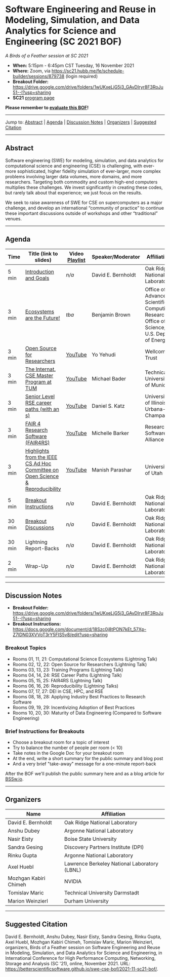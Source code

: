 # Software Engineering and Reuse in Modeling, Simulation, and Data Analytics for Science and Engineering (SC 2021 BOF)

<!-- Before the event -->
*A Birds of a Feather session at SC 2021*

* **When:** 5:15pm - 6:45pm CST Tuesday, 16 November 2021
* **Where:** Zoom, via <https://sc21.hubb.me/fe/schedule-builder/sessions/879738> (login required)
* **Breakout Folder:** <https://drive.google.com/drive/folders/1wUKxeLjG5j3_GAvDIryr8F3RoJu51--I?usp=sharing>
* **SC21** [program page](https://sc21.supercomputing.org/presentation/?id=bof157&sess=sess399)

**Please remember to [evaluate this BOF](https://submissions.supercomputing.org/?page=SessionEval&new_year=sc21&id=sess399)!**

<!-- After the event
*A Birds of a Feather session at SC 2021, on Tuesday, 16 November 2021*
-->

---

Jump to: [Abstract](#abstract) \| [Agenda](#agenda) \| [Discussion Notes](#discussion-notes) \| [Organizers](#organizers) \|  [Suggested Citation](#suggested-citation)

---

## Abstract

Software engineering (SWE) for modeling, simulation, and data analytics for computational science and engineering (CSE) is challenging, with ever-more sophisticated, higher fidelity simulation of ever-larger, more complex problems involving larger data volumes, more domains, and more researchers. Targeting both commodity and custom high-end computers multiplies these challenges. We invest significantly in creating these codes, but rarely talk about that experience; we just focus on the results.

We seek to raise awareness of SWE for CSE on supercomputers as a major challenge, and develop an international “community of practice” to continue these important discussions outside of workshops and other “traditional” venues.

---

## Agenda

<!-- **Subject to change.** -->

Time | Title (link to slides) | Video [Playlist](https://youtube.com/playlist?list=PLuWzStas9iWFwb6g8bhHflnehowiBOmjS) | Speaker/Moderator | Affiliation
-----|------------------------|-------|-------------------|------------
5 min | [Introduction and Goals](00-bernholdt-intro.pdf) | *n/a* | David E. Bernholdt | Oak Ridge National Laboratory
3 min | [Ecosystems are the Future!](01-brown-ecosystems.pdf) | *tba* | Benjamin Brown | Office of Advanced Scientific Computing Research, Office of Science, U.S. Dept. of Energy
3 min | [Open Source for Researchers](https://doi.org/10.5281/zenodo.5655022) | [YouTube](https://www.youtube.com/watch?v=j1nU5jJyVgs) | Yo Yehudi | Wellcome Trust
3 min | [The Internat. CSE Master Program at TUM](03-bader-masterprogram.pdf) | [YouTube](https://youtu.be/YAhBTfav_jE) | Michael Bader | Technical University of Munich
3 min | [Senior Level RSE career paths (with an s)](04-katz-seniorrse.pdf) | [YouTube](https://youtu.be/h4JAgf0KdAY) | Daniel S. Katz | University of Illinois at Urbana-Champaign
3 min | [FAIR 4 Research Software (FAIR4RS)](05-barker-fair4rs.pdf) | [YouTube](https://youtu.be/NxmLC-y4YfQ) | Michelle Barker | Research Software Alliance
3 min | [Highlights from the IEEE CS Ad Hoc Committee on Open Science & Reproducibility](06-parashar-openscience.pdf) | [YouTube](https://youtu.be/dqewfSzKhh0) | Manish Parashar | University of Utah
5 min | [Breakout Instructions](07-breakout-instructions.pdf) | *n/a* | David E. Bernholdt | Oak Ridge National Laboratory
30 min | [Breakout Discussions](#discussion-notes) | *n/a* | David E. Bernholdt | Oak Ridge National Laboratory
30 min | Lightning Report-Backs | *n/a* | David E. Bernholdt | Oak Ridge National Laboratory
2 min | Wrap-Up | *n/a* | David E. Bernholdt | Oak Ridge National Laboratory

---
<!-- Before the event -->
## Discussion Notes

* **Breakout Folder:** <https://drive.google.com/drive/folders/1wUKxeLjG5j3_GAvDIryr8F3RoJu51--I?usp=sharing>
* **Breakout Instructions:** <https://docs.google.com/document/d/18Szc0j8tPON7kEt_57Xp-Z7lDN03XVVoT3rY5FIS5v8/edit?usp=sharing>

### Breakout Topics

* Rooms 01, 11, 21: Computational Science Ecosystems (Lightning Talk)
* Rooms 02, 12, 22: Open Source for Researchers (Lightning Talk)
* Rooms 03, 13, 23: Training Programs (Lightning Talk)
* Rooms 04, 14, 24: RSE Career Paths (Lightning Talk)
* Rooms 05, 15, 25: FAIR4RS (Lightning Talk)
* Rooms 06, 16, 26: Reproducibility (Lightning Talks)
* Rooms 07, 17, 27: DEI in CSE, HPC, and RSE
* Rooms 08, 18, 28: Applying Industry Best Practices to Research Software
* Rooms 09, 19, 29: Incentivizing Adoption of Best Practices
* Rooms 10, 20, 30: Maturity of Data Engineering (Compared to Software Engineering)

### Brief Instructions for Breakouts

* Choose a breakout room for a topic of interest
* Try to balance the number of people per room (< 10)
* Take notes in the Google Doc for your breakout room
* At the end, write a short summary for the public summary and blog post
* And a very brief "take-away" message for a one-minute report-back

After the BOF we'll publish the public summary here and as a blog article for [BSSw.io](https://bssw.io).

<!-- After the event 
## [Discussion Notes](bof-notes.md)
-->

---
## Organizers

Name | Affiliation
-----|------------
David E. Bernholdt | Oak Ridge National Laboratory
Anshu Dubey | Argonne National Laboratory
Nasir Eisty | Boise State University
Sandra Gesing | Discovery Partners Institute (DPI)
Rinku Gupta | Argonne National Laboratory
Axel Huebl | Lawrence Berkeley National Laboratory (LBNL)
Mozhgan Kabiri Chimeh | NVIDIA
Tomislav Maric | Technical University Darmstadt
Marion Weinzierl | Durham University

---
## Suggested Citation

David E. Bernholdt,
Anshu Dubey,
Nasir Eisty,
Sandra Gesing,
Rinku Gupta,
Axel Huebl,
Mozhgan Kabiri Chimeh,
Tomislav Maric,
Marion Weinzierl,
organizers, Birds of a Feather session on
Software Engineering and Reuse in Modeling, Simulation, and Data
Analytics for Science and Engineering, in International Conference for
High Performance Computing, Networking, Storage and Analysis (SC '21),
online, November 2021. URL:
<https://betterscientificsoftware.github.io/swe-cse-bof/2021-11-sc21-bof/>.